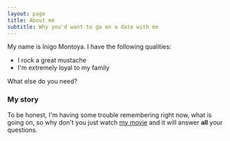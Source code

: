 ```yaml
---
layout: page
title: About me
subtitle: Why you'd want to go on a date with me
---
```


My name is Inigo Montoya. I have the following qualities:

- I rock a great mustache
- I'm extremely loyal to my family

What else do you need?

### My story

To be honest, I'm having some trouble remembering right now, what is going on, so why don't you just watch [my movie](https://en.wikipedia.org/wiki/The_Princess_Bride_%28film%29) and it will answer **all** your questions.
